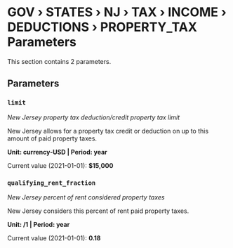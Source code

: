 # GOV › STATES › NJ › TAX › INCOME › DEDUCTIONS › PROPERTY_TAX Parameters

This section contains 2 parameters.

## Parameters

### `limit`
*New Jersey property tax deduction/credit property tax limit*

New Jersey allows for a property tax credit or deduction on up to this amount of paid property taxes.

**Unit: currency-USD | Period: year**

Current value (2021-01-01): **$15,000**


### `qualifying_rent_fraction`
*New Jersey percent of rent considered property taxes*

New Jersey considers this percent of rent paid property taxes.

**Unit: /1 | Period: year**

Current value (2021-01-01): **0.18**

